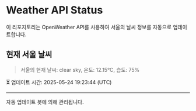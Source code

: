 
# Weather API Status

이 리포지토리는 OpenWeather API를 사용하여 서울의 날씨 정보를 자동으로 업데이트합니다.

## 현재 서울 날씨
> 서울의 현재 날씨: clear sky, 온도: 12.15°C, 습도: 75%

⏳ 업데이트 시간: 2025-05-24 19:23:44 (UTC)

---
자동 업데이트 봇에 의해 관리됩니다.
